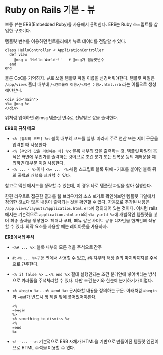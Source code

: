 # Ruby on Rails 기본 - 뷰



보통 뷰는 ERB\(Embedded Ruby\)를 사용해서 출력한다. ERB는 Ruby 스크립트를 삽입한 구조이다.

템플릿 변수를 이용하면 컨트롤러에서 뷰로 데이터를 전달할 수 있다.

```text
class HelloController < ApplicationController
  def view
    @msg = 'Hello World~!'   # @msg가 템플릿변수
  end
end
```

물론 CoC를 기억하자. 뷰로 쓰일 템플릿 파일 이름을 신경써줘야한다. 템플릿 파일은 `/app/views` 폴더 내부에 `/<컨트롤러 이름>/<액션 이름>.html.erb` 라는 이름으로 생성해야한다.

```text
<div id="main">
<%= @msg %>
</div>
```

위처럼 입력하면 @msg 템플릿 변수로 전달받은 값을 출력한다.

**ERB의 규칙 메모**

* `<% [임의의 코드] %>`: 블록 내부의 코드를 실행. 따라서 주로 연산 또는 제어 구문을 입력할 때 사용한다.
* `<% [무언가 값을 리턴하는 식] %>`: 블록 내부의 값을 출력하는 것. 템플릿 파일의 목적은 화면에 무언가를 출력하는 것이므로 조건 분기 또는 반복문 등의 제어문을 제외하면 대부분 이걸 사용한다.
* `<% ... - %>`이나 `<%= ... -%>`처럼 스크립트 블록 뒤에 - 기호를 붙이면 블록 뒤의 공백과 개행을 제거할 수 있다.

참고로 액션 메서드를 생략할 수 있는데, 이 경우 바로 템플릿 파일을 찾아 실행한다.

한편 라우트로 접근한 결과를 웹 브라우저의 소스 보기로 확인해보면 템플릿 파일에서 정의한 것보다 많은 내용이 출력되는 것을 확인할 수 있다. 자동으로 추가된 내용은 `/app.views/layouts/application.html.erb`에 정의되어 있는 것이다. 이처럼 rails 에서는 기본적으로 `application.html.erb`의 `<%= yield %>`에 개별적인 템플릿을 넣어 최종 출력을 생성한다. 헤더나 푸터, 메뉴 같은 사이트 공통 디자인을 한꺼번에 적용할 수 있다. 외곽 요소를 사용할 때는 레이아웃을 사용하자.

**ERB에서의 주석**

* `<%# ... %>`: 블록 내부의 모든 것을 주석으로 간주
* `#`: `<% ... %>`구문 안에서 사용할 수 있고, `#`위치부터 해당 줄의 마지막까지를 주석으로 간주한다.
* `<% if false %>` ... `<% end %>`: 절대 실행안되는 조건 분기안에 넣어버리는 방식으로 여러줄을 주석처리할 수 있다. 다만 조건 분기와 한눈에 분기하기가 어렵다.
* `<% =begin %>` ... `<% =end %>`: 문서화할 내용을 정의하는 구문. 아래처럼 `=begin`과 `=end`가 반드시 행 제일 앞에 붙어있어야한다.

  ```text
  <%
  =begin
  %>
  <% something to dismiss %>
  <%
  =end
  %>
  ```

* `<!--... -->`: 기본적으로 ERB 자체가 HTML을 기반으로 만들어진 템플릿 엔진이므로 HTML 주석을 이용할 수 있다.

